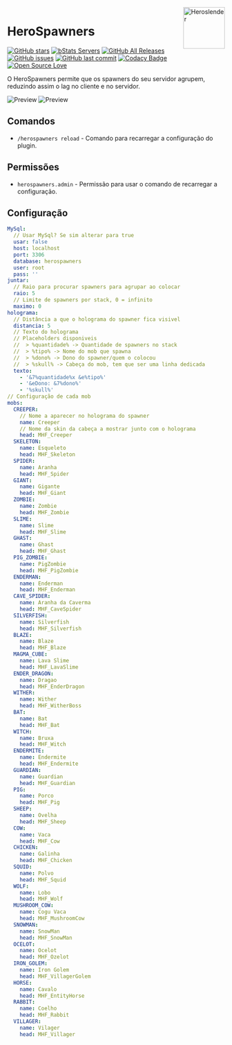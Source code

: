 <img src="https://avatars1.githubusercontent.com/u/16785313?s=96&v=4" alt="Heroslender" title="Heroslender" align="right" height="96" width="96"/>

# HeroSpawners

[![GitHub stars](https://img.shields.io/github/stars/heroslender/HeroSpawners.svg)](https://github.com/heroslender/HeroSpawners/stargazers)
[![bStats Servers](https://img.shields.io/bstats/servers/2088.svg?color=1bcc1b)](https://bstats.org/plugin/bukkit/HeroSpawners)
[![GitHub All Releases](https://img.shields.io/github/downloads/heroslender/HeroSpawners/total.svg?logoColor=fff)](https://github.com/heroslender/HeroSpawners/releases/latest)
[![GitHub issues](https://img.shields.io/github/issues-raw/heroslender/HeroSpawners.svg?label=issues)](https://github.com/heroslender/HeroSpawners/issues)
[![GitHub last commit](https://img.shields.io/github/last-commit/heroslender/HeroSpawners.svg)](https://github.com/heroslender/HeroSpawners/commit)
[![Codacy Badge](https://api.codacy.com/project/badge/Grade/218d46cbc31345f2ac94e204641e91ff)](https://app.codacy.com/app/heroslender/HeroSpawners?utm_source=github.com&utm_medium=referral&utm_content=heroslender/HeroSpawners&utm_campaign=Badge_Grade_Dashboard)
[![Open Source Love](https://badges.frapsoft.com/os/v1/open-source.svg?v=103)](https://github.com/ellerbrock/open-source-badges/)

O HeroSpawners permite que os spawners do seu servidor agrupem, reduzindo assim o lag no cliente e no servidor.

![Preview](https://github.com/heroslender/HeroSpawners/raw/develop/assets/preview_hologram.gif)
![Preview](https://github.com/heroslender/HeroSpawners/raw/develop/assets/preview.gif)

## Comandos

- `/herospawners reload` - Comando para recarregar a configuração do plugin.

## Permissões

- `herospawners.admin` - Permissão para usar o comando de recarregar a configuração.

## Configuração

```yaml
MySql:
  // Usar MySql? Se sim alterar para true
  usar: false
  host: localhost
  port: 3306
  database: herospawners
  user: root
  pass: ''
juntar:
  // Raio para procurar spawners para agrupar ao colocar
  raio: 5
  // Limite de spawners por stack, 0 = infinito
  maximo: 0
holograma:
  // Distância a que o holograma do spawner fica visivel
  distancia: 5
  // Texto do holograma
  // Placeholders disponiveis
  //  > %quantidade% -> Quantidade de spawners no stack
  //  > %tipo% -> Nome do mob que spawna
  //  > %dono% -> Dono do spawner/quem o colocou
  //  > %skull% -> Cabeça do mob, tem que ser uma linha dedicada
  texto:
    - '&7%quantidade%x &e%tipo%'
    - '&eDono: &7%dono%'
    - '%skull%'
// Configuração de cada mob
mobs:
  CREEPER:
    // Nome a aparecer no holograma do spawner
    name: Creeper
    // Nome da skin da cabeça a mostrar junto com o holograma
    head: MHF_Creeper
  SKELETON:
    name: Esqueleto
    head: MHF_Skeleton
  SPIDER:
    name: Aranha
    head: MHF_Spider
  GIANT:
    name: Gigante
    head: MHF_Giant
  ZOMBIE:
    name: Zombie
    head: MHF_Zombie
  SLIME:
    name: Slime
    head: MHF_Slime
  GHAST:
    name: Ghast
    head: MHF_Ghast
  PIG_ZOMBIE:
    name: PigZombie
    head: MHF_PigZombie
  ENDERMAN:
    name: Enderman
    head: MHF_Enderman
  CAVE_SPIDER:
    name: Aranha da Caverma
    head: MHF_CaveSpider
  SILVERFISH:
    name: Silverfish
    head: MHF_Silverfish
  BLAZE:
    name: Blaze
    head: MHF_Blaze
  MAGMA_CUBE:
    name: Lava Slime
    head: MHF_LavaSlime
  ENDER_DRAGON:
    name: Dragao
    head: MHF_EnderDragon
  WITHER:
    name: Wither
    head: MHF_WitherBoss
  BAT:
    name: Bat
    head: MHF_Bat
  WITCH:
    name: Bruxa
    head: MHF_Witch
  ENDERMITE:
    name: Endermite
    head: MHF_Endermite
  GUARDIAN:
    name: Guardian
    head: MHF_Guardian
  PIG:
    name: Porco
    head: MHF_Pig
  SHEEP:
    name: Ovelha
    head: MHF_Sheep
  COW:
    name: Vaca
    head: MHF_Cow
  CHICKEN:
    name: Galinha
    head: MHF_Chicken
  SQUID:
    name: Polvo
    head: MHF_Squid
  WOLF:
    name: Lobo
    head: MHF_Wolf
  MUSHROOM_COW:
    name: Cogu Vaca
    head: MHF_MushroomCow
  SNOWMAN:
    name: SnowMan
    head: MHF_SnowMan
  OCELOT:
    name: Ocelot
    head: MHF_Ozelot
  IRON_GOLEM:
    name: Iron Golem
    head: MHF_VillagerGolem
  HORSE:
    name: Cavalo
    head: MHF_EntityHorse
  RABBIT:
    name: Coelho
    head: MHF_Rabbit
  VILLAGER:
    name: Vilager
    head: MHF_Villager

```
